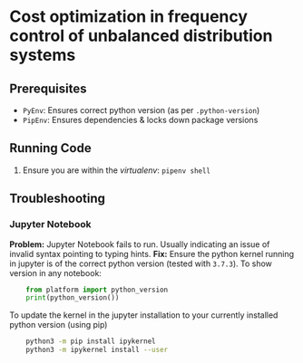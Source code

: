 # Cost optimization in frequency control of unbalanced distribution systems

## Prerequisites
- `PyEnv`: Ensures correct python version (as per `.python-version`)
- `PipEnv`: Ensures dependencies & locks down package versions

## Running Code
1. Ensure you are within the _virtualenv_: `pipenv shell`


## Troubleshooting

### Jupyter Notebook
**Problem:** Jupyter Notebook fails to run. Usually indicating an issue of invalid syntax pointing to typing hints.
**Fix:** Ensure the python kernel running in jupyter is of the correct python version (tested with `3.7.3`).
To show version in any notebook:
```Python
    from platform import python_version
    print(python_version())
```
To update the kernel in the jupyter installation to your currently installed python version (using pip)
```Bash
    python3 -m pip install ipykernel
    python3 -m ipykernel install --user
```
